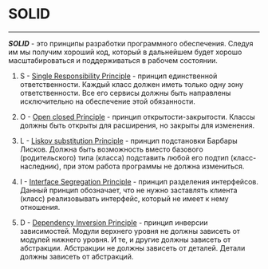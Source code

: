 # SOLID

---
**_SOLID_** - это принципы разработки программного обеспечения. Следуя им мы получим хороший код, который в дальнейшем будет хорошо масштабироваться и поддерживаться в рабочем состоянии.

1. S - [Single Responsibility Principle](./srp.md) - принцип единственной ответственности. Каждый класс должен иметь только одну зону ответственности. Все его сервисы должны быть направлены исключительно на обеспечение этой обязанности.

2. O - [Open closed Principle](./ocp.md) - принцип открытости-закрытости. Классы должны быть открыты для расширения, но закрыты для изменения.

3. L - [Liskov substitution Principle](./lsp.md) - принцип подстановки Барбары Лисков. Должна быть возможность вместо базового (родительского) типа (класса) подставить любой его подтип (класс-наследник), при этом работа программы не должна измениться.

4. I - [Interface Segregation Principle](./isp.md) - принцип разделения интерфейсов. Данный принцип обозначает, что не нужно заставлять клиента (класс) реализовывать интерфейс, который не имеет к нему отношения.

5. D - [Dependency Inversion Principle](./dip.md) - принцип инверсии зависимостей. Модули верхнего уровня не должны зависеть от модулей нижнего уровня. И те, и другие должны зависеть от абстракции. Абстракции не должны зависеть от деталей. Детали должны зависеть от абстракций.
